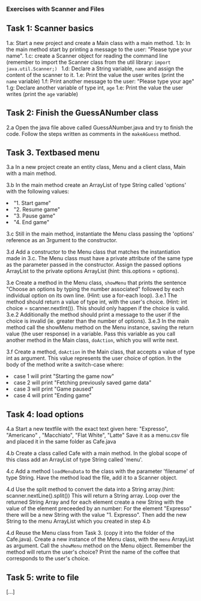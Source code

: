 ### Exercises with Scanner and Files

## Task 1: Scanner basics
1.a: Start a new project and create a Main class with a main method.
1.b: In the main method start by printing a message to the user: "Please type your name".
1.c: create a Scanner object for reading the command line (remember to import the Scanner class from the util library: <code>import java.util.Scanner;) </code>
1.d: Declare a String variable, <code>name</code> and assign the content of the scanner to it.
1.e: Print the value the user writes (print the <code>name</code> variable)
1.f: Print another message to the user: "Please type your age"
1.g: Declare another variable of type int, <code>age</code>
1.e: Print the value the user writes (print the <code>age</code> variable)



## Task 2: Finish the GuessANumber class
2.a Open the java file above called GuessANumber.java and try to finish the code. Follow the steps written as comments in the <code>makeAGuess</code> method.


## Task 3. Textbased menu
3.a In a new project create an entity class, Menu and a client class, Main with a main method.

3.b In the main method create an ArrayList of type String called 'options' with the following values:
<li>"1. Start game"</li>
<li>"2. Resume game"</li>
<li>"3. Pause game"</li>
<li>"4. End game"</li>

3.c Still in the main method, instantiate the Menu class passing the 'options' reference as an 3rgument to the constructor.

3.d Add a constructor to the Menu class that matches the instantiation made in 3.c. The Menu class must have a private attribute of the same type as the parameter passed in the constructor. Assign the passed options ArrayList to the private options ArrayList (hint: this.options = options).

3.e Create a method in the Menu class, <code>showMenu</code> that prints the sentence "Choose an options by typing the number associated" followed by each individual option on its own line. (Hint: use a for-each loop). 
 3.e.1 The method should return a value of type int, with the user's choice. (Hint: int choice = scanner.nextInt()). This should only happen if the choice is valid.
 3.e.2 Additionally the method should print a message to the user if the choice is invalid (ie. greater than the number of options). 
 3.e.3 In the main method call the showMenu method on the Menu instance, saving the return value (the user response) in a variable. Pass this variable as you call another method in the Main class, <code>doAction</code>, which you will write next.


3.f Create a method, <code>doAction</code> in the Main class, that accepts a value of type int as argument. This value represents the user choice of option. In the body of the method write a switch-case where:
<li>case 1 will print "Starting the game now"</li>
<li>case 2 will print "Fetching previously saved game data"</li>
<li>case 3 will print "Game paused"</li>
<li>case 4 will print "Ending game"</li>



## Task 4: load options
 
4.a Start a new textfile with the exact text given here:
"Expresso", "Americano" , "Macchiato", "Flat White",  "Latte"
Save it as a menu.csv file and placed it in the same folder as Cafe.java

4.b Create a class called Cafe with a main method. In the global scope of this class add an ArrayList of type String called 'menu'.

4.c Add a method  <code>loadMenuData</code> to the class with the parameter 'filename' of type String. 
  Have the method load the file, add it to a Scanner object.

4.d Use the split method to convert the data into a String array.(hint: scanner.nextLine().split())
  This will return a String array. Loop over the returned String Array and for each element create a new String with the value of the element preceeded by an number: For the element "Expresso" there will be a new String with the value "1. Expresso". 
  Then add the new String to the menu ArrayList which you created in step 4.b

4.d Reuse the Menu class from Task 3. (copy it into the folder of the Cafe.java). Create a new instance of the Menu class, with the <code>menu</code> ArrayList as argument. Call the <code>showMenu</code> method on the Menu object. Remember the method will return the user's choice? Print the name of the coffee that corresponds to the user's choice. 


## Task 5: write to file
[...]
